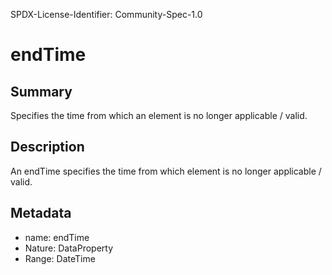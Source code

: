 SPDX-License-Identifier: Community-Spec-1.0

# endTime

## Summary

Specifies the time from which an element is no longer applicable / valid.

## Description

An endTime specifies the time from which element is no longer applicable / valid.

## Metadata

- name: endTime
- Nature: DataProperty
- Range: DateTime

